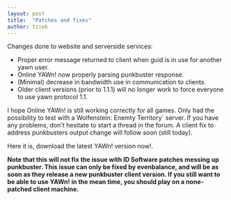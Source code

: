```yaml
---
layout: post
title:  "Patches and fixes"
author: tziek
---
```

Changes done to website and serverside services: 
- Proper error message returned to client when guid is in use for another yawn user. 
- Online YAWn! now properly parsing punkbuster response. 
- (Minimal) decrease in bandwidth use in communication to clients. 
- Older client versions (prior to 1.1.1) will no longer work to force everyone to use yawn protocol 1.1. 

I hope Online YAWn! is still working correctly for all games. Only had the possibility to test with a Wolfenstein: Enemty Territory` server. If you have any problems, don't hesitate to start a thread in the forum. 
A client fix to address punkbusters output change will follow soon (still today). 

Here it is, download the latest YAWn! version now!. 

**Note that this will not fix the issue with ID Software patches messing up punkbuster. This issue can only be fixed by evenbalance, and will be as soon as they release a new punkbuster client version. If you still want to be able to use YAWn! in the mean time, you should play on a none-patched client machine.**